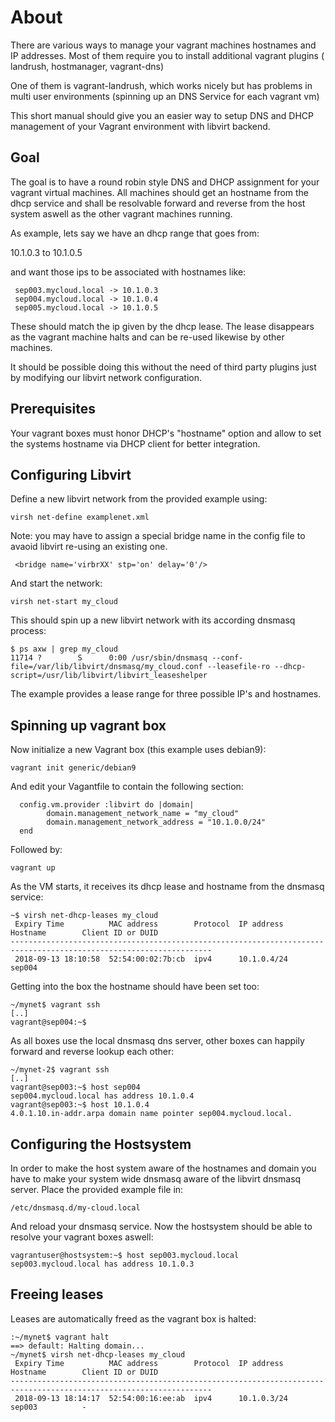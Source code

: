 About
=========

There are various ways to manage your vagrant machines hostnames and IP
addresses.  Most of them require you to install additional vagrant plugins (
landrush, hostmanager, vagrant-dns)

One of them is vagrant-landrush, which works nicely but has problems in multi
user environments (spinning up an DNS Service for each vagrant vm)

This short manual should give you an easier way to setup DNS and DHCP
management of your Vagrant environment with libvirt backend.


Goal
-------------

The goal is to have a round robin style DNS and DHCP assignment for your
vagrant virtual machines. All machines should get an hostname from the dhcp
service and shall be resolvable forward and reverse from the host system aswell
as the other vagrant machines running.

As example, lets say we have an dhcp range that goes from:

 10.1.0.3   to  10.1.0.5

and want those ips to be associated with hostnames like:

```
 sep003.mycloud.local -> 10.1.0.3
 sep004.mycloud.local -> 10.1.0.4
 sep005.mycloud.local -> 10.1.0.5
```

These should match the ip given by the dhcp lease. The lease disappears as the
vagrant machine halts and can be re-used likewise by other machines.

It should be possible doing this without the need of third party plugins just
by modifying our libvirt network configuration. 

Prerequisites
-------------

Your vagrant boxes must honor DHCP's "hostname" option and allow to set the
systems hostname via DHCP client for better integration.


Configuring Libvirt
-------------

Define a new libvirt network from the provided example using:

```
virsh net-define examplenet.xml
```

Note: you may have to assign a special bridge name in the config file to
avaoid libvirt re-using an existing one.

```
 <bridge name='virbrXX' stp='on' delay='0'/>
```

And start the network:

```
virsh net-start my_cloud
```

This should spin up a new libvirt network with its according dnsmasq process:

```
$ ps axw | grep my_cloud
11714 ?        S      0:00 /usr/sbin/dnsmasq --conf-file=/var/lib/libvirt/dnsmasq/my_cloud.conf --leasefile-ro --dhcp-script=/usr/lib/libvirt/libvirt_leaseshelper

```

The example provides a lease range for three possible IP's and hostnames.

Spinning up vagrant box
-------------

Now initialize a new Vagrant box (this example uses debian9):

```
vagrant init generic/debian9
```

And edit your Vagantfile to contain the following section:

```
  config.vm.provider :libvirt do |domain|
        domain.management_network_name = "my_cloud"
        domain.management_network_address = "10.1.0.0/24"
  end
```

Followed by:

```
vagrant up
```

As the VM starts, it receives its dhcp lease and hostname from the dnsmasq
service:

```
~$ virsh net-dhcp-leases my_cloud
 Expiry Time          MAC address        Protocol  IP address                Hostname        Client ID or DUID
-------------------------------------------------------------------------------------------------------------------
 2018-09-13 18:10:58  52:54:00:02:7b:cb  ipv4      10.1.0.4/24               sep004   
```

Getting into the box the hostname should have been set too:

```
~/mynet$ vagrant ssh
[..]
vagrant@sep004:~$ 
```

As all boxes use the local dnsmasq dns server, other boxes can happily
forward and reverse lookup each other:

```
~/mynet-2$ vagrant ssh
[..]
vagrant@sep003:~$ host sep004
sep004.mycloud.local has address 10.1.0.4
vagrant@sep003:~$ host 10.1.0.4
4.0.1.10.in-addr.arpa domain name pointer sep004.mycloud.local.
```

Configuring the Hostsystem
-------------
In order to make the host system aware of the hostnames and domain you have to make
your system wide dnsmasq aware of the libvirt dnsmasq server. Place the provided example 
file in:

```
/etc/dnsmasq.d/my-cloud.local
```

And reload your dnsmasq service. Now the hostsystem should be able to resolve your
vagrant boxes aswell:

```
vagrantuser@hostsystem:~$ host sep003.mycloud.local
sep003.mycloud.local has address 10.1.0.3
```

Freeing leases
-------------

Leases are automatically freed as the vagrant box is halted:

```
:~/mynet$ vagrant halt
==> default: Halting domain...
~/mynet$ virsh net-dhcp-leases my_cloud
 Expiry Time          MAC address        Protocol  IP address                Hostname        Client ID or DUID
-------------------------------------------------------------------------------------------------------------------
 2018-09-13 18:14:17  52:54:00:16:ee:ab  ipv4      10.1.0.3/24               sep003          -
```
